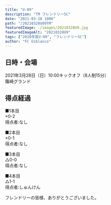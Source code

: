 ```yaml
---
title: "U-09"
description: "TM フレンドリーSC"
date: "2021-03-28 1000"
path: "/20210328U09TM"
featuredImage: ./images/20210328U9.jpg
featuredImageAlt: "20210328U9"
tags: ["2020年度U-09", "フレンドリーSC"]
author: "FC Esblanco"
---
```


## 日時・会場

2021年3月28日（日）10:00キックオフ（8人制15分）<br>
篠崎グランド

## 得点経過

■1本目<br>
×0-2<br>
得点者:なし

■2本目<br>
×0-1<br>
得点者:なし

■3本目<br>
△0-0<br>
得点者:なし

■4本目<br>
△1-1<br>
得点者:しゅんけん


フレンドリーの皆様、ありがとうございました。
